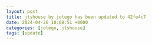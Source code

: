 ```yaml
---
layout: post
title: jtshouse by jotego has been updated to 42fe4c7
date: 2024-04-26 10:08:51 +0000
categories: [jotego, jtshouse]
tags: [update]
---
```



